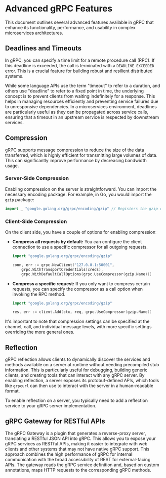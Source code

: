 # Advanced gRPC Features

This document outlines several advanced features available in gRPC that enhance its functionality, performance, and usability in complex microservices architectures.

## Deadlines and Timeouts

In gRPC, you can specify a time limit for a remote procedure call (RPC). If this deadline is exceeded, the call is terminated with a `DEADLINE_EXCEEDED` error. This is a crucial feature for building robust and resilient distributed systems.

While some language APIs use the term "timeout" to refer to a duration, and others use "deadline" to refer to a fixed point in time, the underlying concept is to prevent clients from waiting indefinitely for a response. This helps in managing resources efficiently and preventing service failures due to unresponsive dependencies. In a microservices environment, deadlines are particularly useful as they can be propagated across service calls, ensuring that a timeout in an upstream service is respected by downstream services.

## Compression

gRPC supports message compression to reduce the size of the data transferred, which is highly efficient for transmitting large volumes of data. This can significantly improve performance by decreasing bandwidth usage.

### Server-Side Compression

Enabling compression on the server is straightforward. You can import the necessary encoding package. For example, in Go, you would import the `gzip` package:

```go
import _ "google.golang.org/grpc/encoding/gzip" // Registers the gzip compressor
```

### Client-Side Compression

On the client side, you have a couple of options for enabling compression:

*   **Compress all requests by default:** You can configure the client connection to use a specific compressor for all outgoing requests.

    ```go
    import "google.golang.org/grpc/encoding/gzip"

    conn, err := grpc.NewClient("127.0.0.1:50001", 
        grpc.WithTransportCredentials(creds), 
        grpc.WithDefaultCallOptions(grpc.UseCompressor(gzip.Name)))
    ```

*   **Compress a specific request:** If you only want to compress certain requests, you can specify the compressor as a call option when invoking the RPC method.

    ```go
    import "google.golang.org/grpc/encoding/gzip"

    res, err := client.Add(ctx, req, grpc.UseCompressor(gzip.Name))
    ```
It's important to note that compression settings can be specified at the channel, call, and individual message levels, with more specific settings overriding the more general ones.

## Reflection

gRPC reflection allows clients to dynamically discover the services and methods available on a server at runtime without needing precompiled stub information. This is particularly useful for debugging, building generic clients, and creating tools that can interact with any gRPC server. By enabling reflection, a server exposes its protobuf-defined APIs, which tools like `grpcurl` can then use to interact with the server in a human-readable format.

To enable reflection on a server, you typically need to add a reflection service to your gRPC server implementation.

## gRPC Gateway for RESTful APIs

The gRPC Gateway is a plugin that generates a reverse-proxy server, translating a RESTful JSON API into gRPC. This allows you to expose your gRPC services as RESTful APIs, making it easier to integrate with web clients and other systems that may not have native gRPC support. This approach combines the high performance of gRPC for internal communication with the broad accessibility of REST for external-facing APIs. The gateway reads the gRPC service definition and, based on custom annotations, maps HTTP requests to the corresponding gRPC methods.